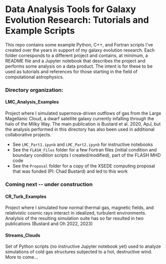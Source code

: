 # Data Analysis Tools for Galaxy Evolution Research: Tutorials and Example Scripts

This repo contains some example Python, C++, and Fortran scripts I've created over the years in support of my galaxy evolution research. Each folder corresponds to a different project and contains, at minimum, a README file and a Jupyter notebook that describes the project and performs some analysis on a data product. The intent is for these to be used as tutorials and references for those starting in the field of computational astrophysics. 

### Directory organization:

  #### LMC_Analysis_Examples
  Project where I simulated supernova-driven outflows of gas from the Large Magellanic Cloud, a dwarf satellite galaxy currently infalling through the halo of the Milky Way. The main publication is Bustard et al. 2020, ApJ, but the analysis performed in this directory has also been used in additional collaborative projects. <br>
  - See `LMC_Part1.ipynb` and `LMC_Part2.ipynb` for instructive notebooks <br>
  - See the `FLASH_Files` folder for a few Fortran files (initial condition and boundary condition scripts I created/modified), part of the FLASH MHD code <br>
  - See the `Proposal` folder for a copy of the XSEDE computing proposal that was funded (PI: Chad Bustard) and led to this work <br>
  
  
  ### Coming next -- under construction
  #### CR_Turb_Examples
  Project where I simulated how normal thermal gas, magnetic fields, and relativistic cosmic rays interact in idealized, turbulent environments. Analylsis of the resulting simulation suite has so far resulted in two publications (Bustard and Oh 2022, 2023) <br>

  
  #### Streams_Clouds
  Set of Python scripts (no instructive Jupyter notebook yet) used to analyze simulations of cold gas structures subjected to a hot, destructive wind. More to come...
  
  
  
